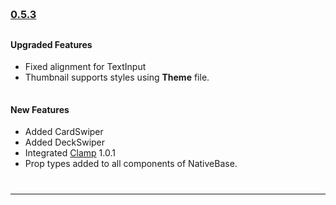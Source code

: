 
<!--Version -0.5.3-->
<h3 style="padding-bottom: 10px; padding-top: 60px;">
    <a href="https://github.com/GeekyAnts/NativeBase/releases/tag/v0.5.3">0.5.3</a>
</h3>

<h4>Upgraded Features</h4>
<ul>
    <li>
        Fixed alignment for TextInput
    </li>
    <li>
        Thumbnail supports styles using <b>Theme</b> file.
    </li>
</ul>

<h4 style="padding-top: 15px">New Features</h4>
<ul>
    <li>
        Added CardSwiper
    </li>
    <li>
        Added DeckSwiper
    </li>
    <li>
        Integrated <a href="https://github.com/hughsk/clamp" title="">Clamp</a> 1.0.1
    </li>
    <li>
        Prop types added to all components of NativeBase.
    </li>
</ul>
<hr style="margin-top: 40px">